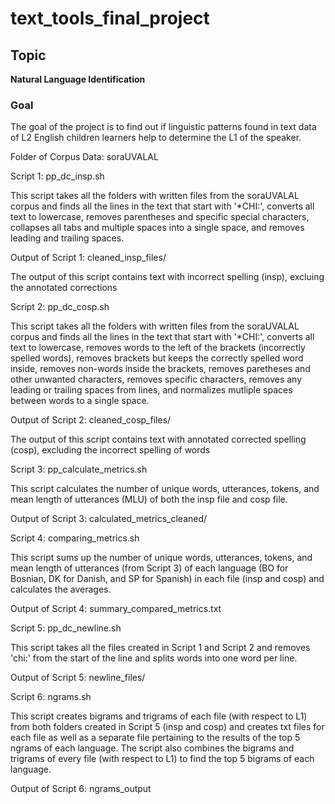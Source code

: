 # text_tools_final_project
## Topic
**Natural Language Identification**

### Goal
The goal of the project is to find out if linguistic patterns found in text data of L2 English children learners help to determine the L1 of the speaker.


Folder of Corpus Data: soraUVALAL


Script 1: pp_dc_insp.sh 

This script takes all the folders with written files from the soraUVALAL corpus and finds all the lines in the text that start with '*CHI:', converts all text to lowercase, removes parentheses and specific special characters, collapses all tabs and multiple spaces into a single space, and removes leading and trailing spaces. 

Output of Script 1: cleaned_insp_files/

The output of this script contains text with incorrect spelling (insp), excluing the annotated corrections


Script 2: pp_dc_cosp.sh

This script takes all the folders with written files from the soraUVALAL corpus and finds all the lines in the text that start with '*CHI:', converts all text to lowercase, removes words to the left of the brackets (incorrectly spelled words), removes brackets but keeps the correctly spelled word inside, removes non-words inside the brackets, removes paretheses and other unwanted characters, removes specific characters, removes any leading or trailing spaces from lines, and normalizes mutliple spaces between words to a single space.

Output of Script 2: cleaned_cosp_files/

The output of this script contains text with annotated corrected spelling (cosp), excluding the incorrect spelling of words


Script 3: pp_calculate_metrics.sh

This script calculates the number of unique words, utterances, tokens, and mean length of utterances (MLU) of both the insp file and cosp file.

Output of Script 3: calculated_metrics_cleaned/


Script 4: comparing_metrics.sh

This script sums up the number of unique words, utterances, tokens, and mean length of utterances (from Script 3) of each language (BO for Bosnian, DK for Danish, and SP for Spanish) in each file (insp and cosp) and calculates the averages.

Output of Script 4: summary_compared_metrics.txt


Script 5: pp_dc_newline.sh

This script takes all the files created in Script 1 and Script 2 and removes 'chi:' from the start of the line and splits words into one word per line.

Output of Script 5: newline_files/ 


Script 6: ngrams.sh

This script creates bigrams and trigrams of each file (with respect to L1) from both folders created in Script 5 (insp and cosp) and creates txt files for each file as well as a separate file pertaining to the results of the top 5 ngrams of each language. The script also combines the bigrams and trigrams of every file (with respect to L1) to find the top 5 bigrams of each language.

Output of Script 6: ngrams_output

